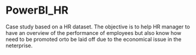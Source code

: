# PowerBI_HR
Case study based on a HR dataset. The objective is to help HR manager to have an overview of the performance of employees but also know how need to be promoted orto be laid off due to the economical issue in the neterprise.
